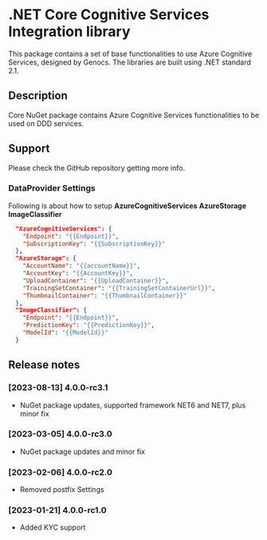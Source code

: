 # .NET Core Cognitive Services Integration library

This package contains a set of base functionalities to use Azure Cognitive Services, designed by Genocs.
The libraries are built using .NET standard 2.1.


## Description

Core NuGet package contains Azure Cognitive Services functionalities to be used on DDD services.


## Support

Please check the GitHub repository getting more info.



### DataProvider Settings
Following is about how to setup **AzureCognitiveServices** **AzureStorage** **ImageClassifier**

``` json
  "AzureCognitiveServices": {
    "Endpoint": "{{Endpoint}}",
    "SubscriptionKey": "{{SubscriptionKey}}"
  },
  "AzureStorage": {
    "AccountName": "{{accountName}}",
    "AccountKey": "{{AccountKey}}",
    "UploadContainer": "{{UploadContainer}}",
    "TrainingSetContainer": "{{TrainingSetContainerUrl}}",
    "ThumbnailContainer": "{{ThumbnailContainer}}"
  },
  "ImageClassifier": {
    "Endpoint": "{{Endpoint}}",
    "PredictionKey": "{{PredictionKey}}",
    "ModelId": "{{ModelId}}"
  }

```

## Release notes

### [2023-08-13] 4.0.0-rc3.1
- NuGet package updates, supported framework NET6 and NET7, plus minor fix

### [2023-03-05] 4.0.0-rc3.0
- NuGet package updates and minor fix

### [2023-02-06] 4.0.0-rc2.0
- Removed postfix Settings

### [2023-01-21] 4.0.0-rc1.0
- Added KYC support